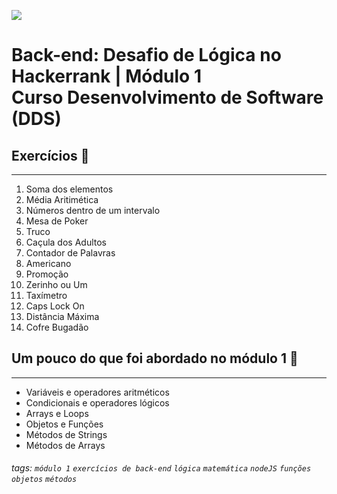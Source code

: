 ![](https://i.imgur.com/xG74tOh.png)

# Back-end: Desafio de Lógica no Hackerrank | Módulo 1 <br> Curso Desenvolvimento de Software (DDS)

## Exercícios 🌟
---

01. Soma dos elementos
02. Média Aritimética
03. Números dentro de um intervalo
04. Mesa de Poker
05. Truco
06. Caçula dos Adultos
07. Contador de Palavras
08. Americano
09. Promoção
10. Zerinho ou Um
11. Taxímetro
12. Caps Lock On
13. Distância Máxima
14. Cofre Bugadão

## Um pouco do que foi abordado no módulo 1 🌠
---

- Variáveis e operadores aritméticos
- Condicionais e operadores lógicos
- Arrays e Loops
- Objetos e Funções
- Métodos de Strings
- Métodos de Arrays



###### tags: `módulo 1` `exercícios de back-end` `lógica` `matemática` `nodeJS` `funções` `objetos` `métodos`
